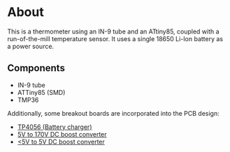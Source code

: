 # About
This is a thermometer using an IN-9 tube and an ATtiny85, coupled with a run-of-the-mill temperature sensor.
It uses a single 18650 Li-Ion battery as a power source.

## Components
- IN-9 tube
- ATTiny85 (SMD)
- TMP36

Additionally, some breakout boards are incorporated into the PCB design:
- [TP4056 (Battery charger)](https://www.banggood.com/10pcs-USB-3_7V-3_6V-4_2V-1A-18650-TP4056-Lithium-Battery-Charger-Module-Charging-Board-Li-ion-Power-Supply-Board-p-1684387.html)
- [5V to 170V DC boost converter](https://web.archive.org/web/20210719162717/https://www.aliexpress.com/item/33048410202.html)
- [<5V to 5V DC boost converter](https://web.archive.org/web/20210719162730/https://www.aliexpress.com/item/4000050410918.html)